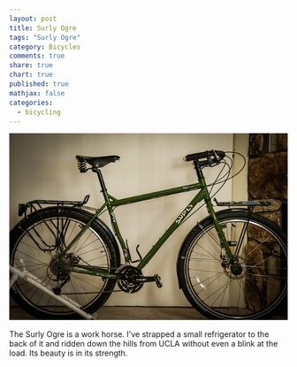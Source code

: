 ```yaml
---
layout: post
title: Surly Ogre
tags: "Surly Ogre"
category: Bicycles
comments: true
share: true
chart: true
published: true
mathjax: false
categories: 
  - bicycling
---
```


![Surly Ogre](/images/post/8422664932_4b86c69a23_z.jpg)

The Surly Ogre is a work horse. I've strapped a small refrigerator to the back of it and ridden down the hills from UCLA without even a blink at the load. Its beauty is in its strength.